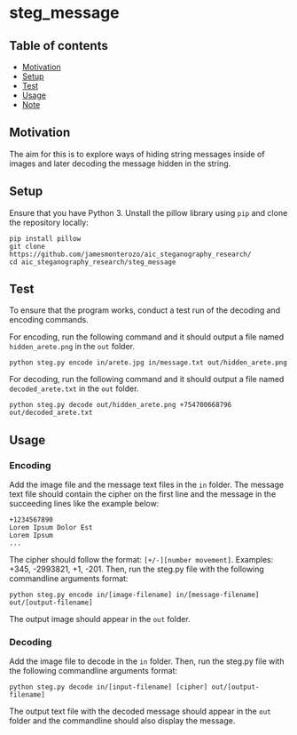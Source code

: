 # steg_message

## Table of contents
* [Motivation](#motivation)
* [Setup](#setup)
* [Test](#test)
* [Usage](#usage)
* [Note](#note)

## Motivation
The aim for this is to explore ways of hiding string messages inside of images and later decoding the message hidden in the string.

## Setup
Ensure that you have Python 3. Unstall the pillow library using `pip` and clone the repository locally:
```
pip install pillow
git clone https://github.com/jamesmonterozo/aic_steganography_research/
cd aic_steganography_research/steg_message
```

## Test
To ensure that the program works, conduct a test run of the decoding and encoding commands.

For encoding, run the following command and it should output a file named `hidden_arete.png` in the `out` folder.
```
python steg.py encode in/arete.jpg in/message.txt out/hidden_arete.png
```

For decoding, run the following command and it should output a file named `decoded_arete.txt` in the `out` folder.
```
python steg.py decode out/hidden_arete.png +754700668796 out/decoded_arete.txt
```

## Usage
### Encoding
Add the image file and the message text files in the `in` folder. The message text file should contain the cipher on the first line and the message in the succeeding lines like the example below:
```
+1234567890
Lorem Ipsum Dolor Est
Lorem Ipsum
...
```
The cipher should follow the format: `[+/-][number movement]`. Examples: +345, -2993821, +1, -201. Then, run the steg.py file with the following commandline arguments format:
```
python steg.py encode in/[image-filename] in/[message-filename] out/[output-filename]
```
The output image should appear in the `out` folder.

### Decoding
Add the image file to decode in the `in` folder. Then, run the steg.py file with the following commandline arguments format:
```
python steg.py decode in/[input-filename] [cipher] out/[output-filename]
```
The output text file with the decoded message should appear in the `out` folder and the commandline should also display the message.
